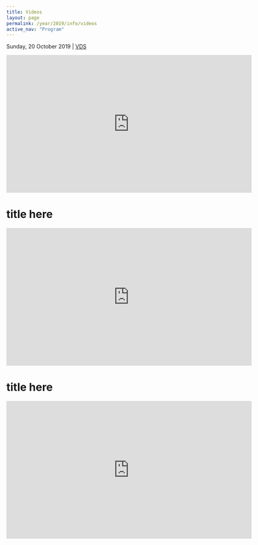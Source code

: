 ```yaml
---
title: Videos
layout: page
permalink: /year/2019/info/videos
active_nav: "Program"
---
```


Sunday, 20 October 2019 | [VDS](http://www.visualdatascience.org)  
 
<iframe src="https://player.vimeo.com/video/367667891" width="640" height="360" frameborder="0" allow="autoplay; fullscreen" allowfullscreen></iframe>  

# title here

<iframe src="https://player.vimeo.com/video/367670818" width="640" height="360" frameborder="0" allow="autoplay; fullscreen" allowfullscreen></iframe>  

# title here

 <iframe src="https://player.vimeo.com/video/367668018" width="640" height="360" frameborder="0" allow="autoplay; fullscreen" allowfullscreen></iframe> 
